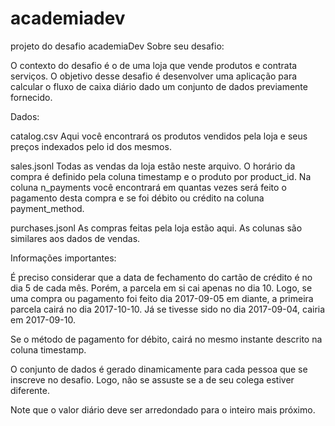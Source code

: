 # academiadev
projeto do desafio academiaDev
Sobre seu desafio:

O contexto do desafio é o de uma loja que vende produtos e contrata serviços. O objetivo desse desafio é desenvolver uma aplicação para calcular o fluxo de caixa diário dado um conjunto de dados previamente fornecido.

Dados:

catalog.csv Aqui você encontrará os produtos vendidos pela loja e seus preços indexados pelo id dos mesmos.

sales.jsonl Todas as vendas da loja estão neste arquivo. O horário da compra é definido pela coluna timestamp e o produto por product_id. Na coluna n_payments você encontrará em quantas vezes será feito o pagamento desta compra e se foi débito ou crédito na coluna payment_method.

purchases.jsonl As compras feitas pela loja estão aqui. As colunas são similares aos dados de vendas.

Informações importantes:

É preciso considerar que a data de fechamento do cartão de crédito é no dia 5 de cada mês. Porém, a parcela em si cai apenas no dia 10. Logo, se uma compra ou pagamento foi feito dia 2017-09-05 em diante, a primeira parcela cairá no dia 2017-10-10. Já se tivesse sido no dia 2017-09-04, cairia em 2017-09-10.

Se o método de pagamento for débito, cairá no mesmo instante descrito na coluna timestamp.

O conjunto de dados é gerado dinamicamente para cada pessoa que se inscreve no desafio. Logo, não se assuste se a de seu colega estiver diferente.

Note que o valor diário deve ser arredondado para o inteiro mais próximo.
